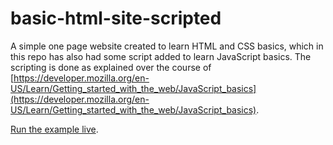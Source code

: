 # basic-html-site-scripted
A simple one page website created to learn HTML and CSS basics, which in this repo has also had some script added to learn JavaScript basics. The scripting is done as explained over the course of [https://developer.mozilla.org/en-US/Learn/Getting_started_with_the_web/JavaScript_basics](https://developer.mozilla.org/en-US/Learn/Getting_started_with_the_web/JavaScript_basics).

[Run the example live](https://garima02.github.io/web-projects/basic-html-site-scripted/).
